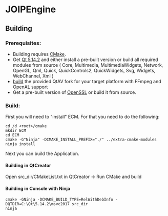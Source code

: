 # JOIPEngine

## Building
### Prerequisites:
- Building requires [CMake](https://cmake.org/).
- Get [Qt 5.14.2](https://download.qt.io/) and either install a pre-built version or build all required modules from source ( Core, Multimedia, MultimediaWidgets, Network, OpenGL, Qml, Quick, QuickControls2, QuickWidgets, Svg, Widgets, WebChannel, Xml )
- [build](https://github.com/wang-bin/QtAV/wiki/Build-QtAV) the provided QtAV fork for your target platform with FFmpeg and OpenAL support
- Get a pre-built version of [OpenSSL](https://www.openssl.org/) or build it from source.

### Build:
First you will need to "install" ECM. For that you need to do the following:
```
cd /d <root>/cmake
mkdir ECM
cd ECM
cmake -G"Ninja" -DCMAKE_INSTALL_PREFIX="./" ../extra-cmake-modules
ninja install
```

Next you can build the Application.

#### Building in QtCreator
Open src_dir/CMakeList.txt in QtCreator -> Run CMake and build

#### Building in Console with Ninja
```
cmake -GNinja -DCMAKE_BUILD_TYPE=RelWithDebInfo -DQTDIR=C:\Qt\5.14.2\msvc2017 src_dir
ninja
```
